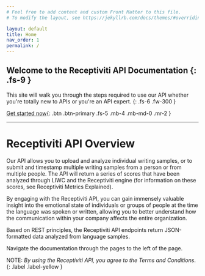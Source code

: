```yaml
---
# Feel free to add content and custom Front Matter to this file.
# To modify the layout, see https://jekyllrb.com/docs/themes/#overriding-theme-defaults

layout: default
title: Home
nav_order: 1
permalink: /
---
```

Welcome to the Receptiviti API Documentation
{: .fs-9 }
---
This site will walk you through the steps required to use our API whether you're totally new to APIs or you're an API expert.
{: .fs-6 .fw-300 }

[Get started now](https://crispy-silence.cloudvent.net/pages/getting_started.html){: .btn .btn-primary .fs-5 .mb-4 .mb-md-0 .mr-2 }

---

# Receptiviti API Overview

Our API allows you to upload and analyze individual writing samples, or to submit and timestamp multiple writing samples from a person or from multiple people. The API will return a series of scores that have been analyzed through LIWC and the Receptiviti engine (for information on these scores, see Receptiviti Metrics Explained).

By engaging with the Receptiviti API, you can gain immensely valuable insight into the emotional state of individuals or groups of people at the time the language was spoken or written, allowing you to better understand how the communication within your company affects the entire organization.

Based on REST principles, the Receptiviti API endpoints return JSON-formatted data analyzed from language samples.

Navigate the documentation through the pages to the left of the page.

NOTE: _By using the Receptiviti API, you agree to the Terms and Conditions_.
{: .label .label-yellow }
